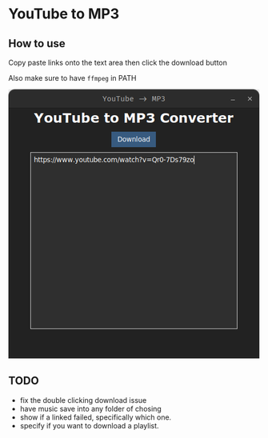 # YouTube to MP3

## How to use

Copy paste links onto the text area then
click the download button

Also make sure to have `ffmpeg` in PATH

![Showcase of app](screenShot.png)

## TODO

- fix the double clicking download issue
- have music save into any folder of chosing
- show if a linked failed, specifically which one.
- specify if you want to download a playlist.
